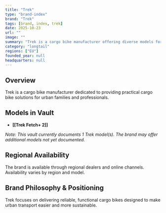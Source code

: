 ```yaml
---
title: "Trek"
type: "brand-index"
brand: "Trek"
tags: [brand, index, trek]
date: 2025-10-23
url: ""
image: ""
summary: "Trek is a cargo bike manufacturer offering diverse models for families and professionals."
category: "longtail"
regions: ["EU"]
founded_year: null
headquarters: null
---
```


## Overview

Trek is a cargo bike manufacturer dedicated to providing practical cargo bike solutions for urban families and professionals.

## Models in Vault

- **[[Trek Fetch+ 2]]**

_Note: This vault currently documents 1 Trek model(s). The brand may offer additional models not yet documented._

## Regional Availability

The brand is available through regional dealers and online channels. Availability varies by region and model.

## Brand Philosophy & Positioning

Trek focuses on delivering reliable, functional cargo bikes designed to make urban transport easier and more sustainable.
